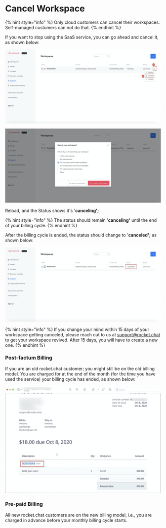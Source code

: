 # Cancel Workspace

{% hint style="info" %}
Only cloud customers can cancel their workspaces. Self-managed customers can not do that.
{% endhint %}

If you want to stop using the SaaS service, you can go ahead and cancel it, as shown below:

 

![](../../../../.gitbook/assets/image%20%28201%29.png)

![](../../../../.gitbook/assets/image%20%28204%29.png)

Reload, and the Status shows it's '**canceling';**

{% hint style="info" %}
The status should remain '**canceling'** until the end of your billing cycle. 
{% endhint %}

After the billing cycle is ended, the status should change to '**canceled';** as shown below:

![](../../../../.gitbook/assets/image%20%28202%29.png)

{% hint style="info" %}
If you change your mind within 15 days of your workspace getting canceled, please reach out to us at [support@rocket.chat](mailto:support@rocket.chat) to get your workspace revived. After 15 days, you will have to create a new one. 
{% endhint %}

### Post-factum Billing

If you are an old rocket.chat customer; you might still be on the old billing model. You are charged for at the end of the month \(for the time you have used the service\) your billing cycle has ended,  as shown below:

![](../../../../.gitbook/assets/image%20%28308%29%20%281%29.png)

### Pre-paid Billing

All new rocket.chat customers are on the new billing model, i.e., you are charged in advance before your monthly billing cycle starts. 

